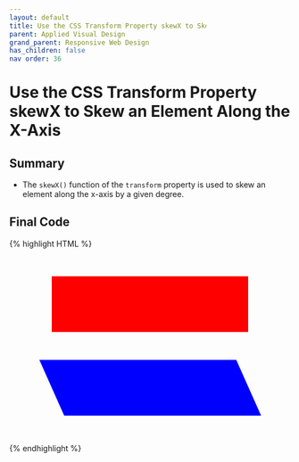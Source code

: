 ```yaml
---
layout: default
title: Use the CSS Transform Property skewX to Skew an Element Along the X-Axis
parent: Applied Visual Design
grand_parent: Responsive Web Design
has_children: false
nav_order: 36
---
```

# Use the CSS Transform Property skewX to Skew an Element Along the X-Axis
## Summary
- The `skewX()` function of the `transform` property is used to skew an element along the x-axis by a given degree.

## Final Code

{% highlight HTML %}
<style>
  div {
    width: 70%;
    height: 100px;
    margin:  50px auto;
  }
  #top {
    background-color: red;
  }
  #bottom {
    background-color: blue;
    transform: skewX(24deg);
  }
</style>

<div id="top"></div>
<div id="bottom"></div>
{% endhighlight %}